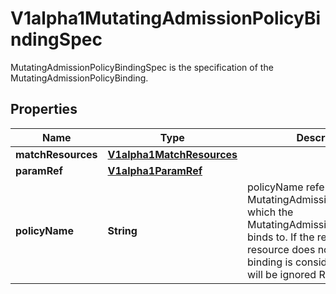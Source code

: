 

# V1alpha1MutatingAdmissionPolicyBindingSpec

MutatingAdmissionPolicyBindingSpec is the specification of the MutatingAdmissionPolicyBinding.

## Properties

| Name | Type | Description | Notes |
|------------ | ------------- | ------------- | -------------|
|**matchResources** | [**V1alpha1MatchResources**](V1alpha1MatchResources.md) |  |  [optional] |
|**paramRef** | [**V1alpha1ParamRef**](V1alpha1ParamRef.md) |  |  [optional] |
|**policyName** | **String** | policyName references a MutatingAdmissionPolicy name which the MutatingAdmissionPolicyBinding binds to. If the referenced resource does not exist, this binding is considered invalid and will be ignored Required. |  [optional] |



